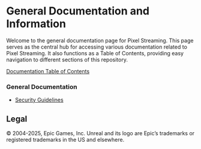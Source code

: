 # General Documentation and Information
Welcome to the general documentation page for Pixel Streaming. This page serves as the central hub for accessing various documentation related to Pixel Streaming. It also functions as a Table of Contents, providing easy navigation to different sections of this repository. 

[Documentation Table of Contents](/README.md#documentation)
### General Documentation

* [Security Guidelines](/Docs/Security-Guidelines.md)



## Legal
© 2004-2025, Epic Games, Inc. Unreal and its logo are Epic’s trademarks or registered trademarks in the US and elsewhere.
